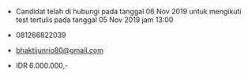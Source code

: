 - Candidat telah di hubungi pada tanggal 06 Nov 2019 untuk mengikuti test tertulis pada tanggal 05 Nov 2019 jam 13:00

- 081266822039

- bhaktijunrio80@gmail.com

- IDR 6.000.000,-

